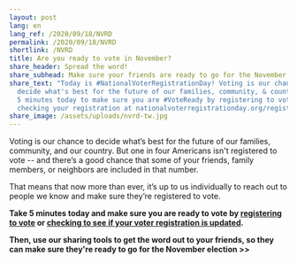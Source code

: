 ```yaml
---
layout: post
lang: en
lang_ref: /2020/09/18/NVRD
permalink: /2020/09/18/NVRD
shortlink: /NVRD
title: Are you ready to vote in November?
share_header: Spread the word!
share_subhead: Make sure your friends are ready to go for the November election.
share_text: "Today is #NationalVoterRegistrationDay! Voting is our chance to
  decide what's best for the future of our families, community, & country. Take
  5 minutes today to make sure you are #VoteReady by registering to vote or
  checking your registration at nationalvoterregistrationday.org/register"
share_image: /assets/uploads/nvrd-tw.jpg
---
```

Voting is our chance to decide what’s best for the future of our families, community, and our country. But one in four Americans isn't registered to vote -- and there’s a good chance that some of your friends, family members, or neighbors are included in that number. 

That means that now more than ever, it’s up to us individually to reach out to people we know and make sure they’re registered to vote.

**Take 5 minutes today and make sure you are ready to vote by [registering to vote](https://www.commoncause.org/voting-tools/register-to-vote/) or [checking to see if your voter registration is updated](https://www.commoncause.org/voting-tools/verify-your-voter-registration-status/).**

**Then, use our sharing tools to get the word out to your friends, so they can make sure they're ready to go for the November election >>**